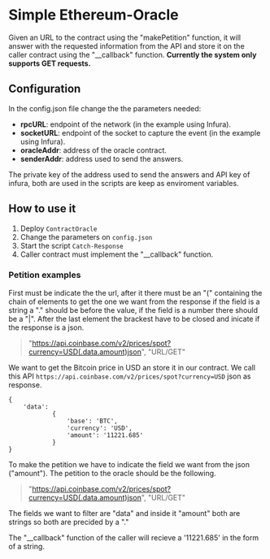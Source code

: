 # Simple Ethereum-Oracle
Given an URL to the contract using the "makePetition" function, it will answer with the requested information from the API and store it on the caller contract using the "__callback" function. **Currently the system only supports GET requests.**

## Configuration
In the config.json file change the the parameters needed:
- **rpcURL**: endpoint of the network (in the example using Infura).
- **socketURL**: endpoint of the socket to capture the event (in the example using Infura).
- **oracleAddr**: address of the oracle contract.
- **senderAddr**: address used to send the answers.

The private key of the address used to send the answers and API key of infura, both are used in the scripts are keep as enviroment variables.

## How to use it
1. Deploy ```ContractOracle```
2. Change the parameters on ```config.json```
3. Start the script ```Catch-Response```
4. Caller contract must implement the "__callback" function.

### Petition examples
First must be indicate the the url, after it there must be an "(" containing the chain of elements to get the one we want from the response if the field is a string a "." should be before the value, if the field is a number there should be a "|". After the last element the brackest have to be closed and inicate if the response is a json.

> "https://api.coinbase.com/v2/prices/spot?currency=USD(.data.amount)json", "URL/GET"

We want to get the Bitcoin price in USD an store it in our contract. We call this API
```https://api.coinbase.com/v2/prices/spot?currency=USD``` json as response.
```
{
    'data': 
            {
                'base': 'BTC', 
                'currency': 'USD', 
                'amount': '11221.685'
            }
}
```
To make the petition we have to indicate the field we want from the json ("amount"). The petition to the oracle should be the following.
>"https://api.coinbase.com/v2/prices/spot?currency=USD(.data.amount)json", "URL/GET"

The fields we want to filter are "data" and inside it "amount" both are strings so both are precided by a "."

The "__callback" function of the caller will recieve a '11221.685' in the form of a string.
